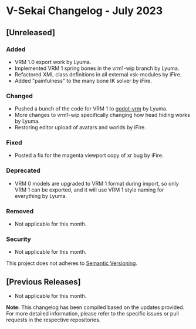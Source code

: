 # V-Sekai Changelog - July 2023

## [Unreleased]

### Added

- VRM 1.0 export work by Lyuma.
- Implemented VRM 1 spring bones in the vrm1-wip branch by Lyuma.
- Refactored XML class definitions in all external vsk-modules by iFire.
- Added "painfulness" to the many bone IK solver by iFire.

### Changed

- Pushed a bunch of the code for VRM 1 to [godot-vrm](https://github.com/V-Sekai/godot-vrm/tree/vrm1-wip) by Lyuma.
- More changes to vrm1-wip specifically changing how head hiding works by Lyuma.
- Restoring editor upload of avatars and worlds by iFire.

### Fixed

- Posted a fix for the magenta viewport copy of xr bug by iFire.

### Deprecated

- VRM 0 models are upgraded to VRM 1 format during import, so only VRM 1 can be exported, and it will use VRM 1 style naming for everything by Lyuma.

### Removed

- Not applicable for this month.

### Security

- Not applicable for this month.

This project does not adheres to [Semantic Versioning](https://semver.org/spec/v2.0.0.html).

## [Previous Releases]

- Not applicable for this month.

**Note:** This changelog has been compiled based on the updates provided. For more detailed information, please refer to the specific issues or pull requests in the respective repositories.
